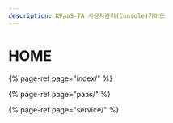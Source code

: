 ```yaml
---
description: KPaaS-TA 사용자관리(Console)가이드
---
```


# HOME

{% page-ref page="index/" %}

{% page-ref page="paas/" %}

{% page-ref page="service/" %}

